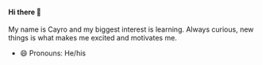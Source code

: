 #### Hi there 👋

My name is Cayro and my biggest interest is learning. Always curious, new things is what makes me excited and motivates me.
- 😄 Pronouns: He/his
